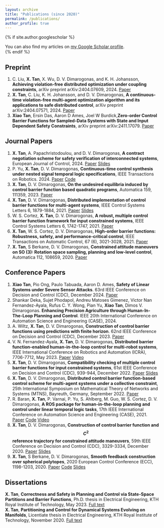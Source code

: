 ```yaml
---
layout: archive
title: "Publications (since 2020)"
permalink: /publications/
author_profile: true
---
```


{% if site.author.googlescholar %}
  <div class="wordwrap">You can also find my articles on <a href="{{site.author.googlescholar}}">my Google Scholar profile</a>.</div>
{% endif %}

<!-- {% include base_path %}

{% for post in site.publications reversed %}
  {% include archive-single.html %}
{% endfor %} -->

## Preprint
1. C. Liu, **X. Tan**, X. Wu, D. V. Dimarogonas, and K. H. Johansson, **Achieving violation-free distributed optimization under coupling constraints**, arXiv preprint arXiv:2404.07609, 2024. [Paper](https://arxiv.org/pdf/2404.07609)
1. **X. Tan**, C. Liu, K. H. Johansson, and D. V. Dimarogonas, **A continuous-time violation-free multi-agent optimization algorithm and its applications to safe distributed control**, arXiv preprint arXiv:2404.07571, 2024. [Paper](https://arxiv.org/pdf/2404.07571)
1. **Xiao Tan**, Ersin Das, Aaron D Ames, Joel W Burdick,**Zero-order Control Barrier Functions for Sampled-Data Systems with State and Input Dependent Safety Constraints**, arXiv preprint arXiv:2411.17079. [Paper](https://arxiv.org/abs/2411.17079)

## Journal Papers
1. **X. Tan**, A. Papachristodoulou, and D. V. Dimarogonas, **A contract negotiation scheme for safety verification of interconnected systems**, European Journal of Control, 2024. [Paper](ttps://arxiv.org/pdf/2311.03164) [Slides](../files/ECC24_slides.pdf)
1. P. Yu, **X. Tan**, D. V. Dimarogonas, **Continuous-time control synthesis under nested signal temporal logic specifications**, IEEE Transactions on Robotics. 2024. [Paper](https://arxiv.org/pdf/2309.14347v2) [Code](https://github.com/xiaotan-git/sTLT)
1. **X. Tan**, D. V. Dimarogonas, **On the undesired equilibria induced by control barrier function based quadratic programs**, Automatica 159, 111359, 2023. [Paper](https://arxiv.org/pdf/2104.14895)
1. **X. Tan**, D. V. Dimarogonas, **Distributed implementation of control barrier functions for multi-agent systems**, IEEE Control Systems Letters 6, 1879-1884, 2021. [Paper](https://www.diva-portal.org/smash/get/diva2:1625821/FULLTEXT01.pdf) [Slides](../files/ACC22_RI.pdf)
1. W. S. Cortez, **X. Tan**, D. V. Dimarogonas, **A robust, multiple control barrier function framework for input constrained systems**, IEEE Control Systems Letters 6, 1742-1747, 2021. [Paper](https://arxiv.org/pdf/2205.13726)
1.  **X. Tan**, W. S. Cortez, D. V. Dimarogonas, **High-order barrier functions: Robustness, safety, and performance-critical control**, IEEE Transactions on Automatic Control, 67 (6), 3021-3028, 2021. [Paper](https://arxiv.org/pdf/2104.00101)
1. **X. Tan**,  S Berkane, D. V. Dimarogonas, **Constrained attitude maneuvers on SO (3): Rotation space sampling, planning and low-level control**, Automatica 112, 108659, 2020. [Paper](https://people.kth.se/~dimos/pdfs/Xiao_Automatica_2020.pdf)


## Conference Papers
1. **Xiao Tan**, Pio Ong, Paulo Tabuada, Aaron D. Ames, **Safety of Linear Systems under Severe Sensor Attacks**. 63rd IEEE Conference on Decision and Control (CDC), December 2024. [Paper](https://arxiv.org/abs/2409.08413)
1. Shankar Deka, Sujet Phodapol, Andreu Matoses Gimenez, Victor Nan Fernandez-Ayala, Rufus C. Y. Wong, Pian Yu, **Xiao Tan**, Dimos V. Dimarogonas. **Enhancing Precision Agriculture through Human-In-The-Loop Planning and Control**. IEEE 20th International Conference on Automation Science and Engineering (CASE), 2024.
1. A. Wiltz, **X. Tan**, D. V. Dimarogonas, **Construction of control barrier functions using predictions with finite horizon**. 62nd IEEE Conference on Decision and Control (CDC), December 2023. [Paper](https://arxiv.org/pdf/2305.05294)
1. V. N. Fernandez-Ayala, **X. Tan**, D. V. Dimarogonas, **Distributed barrier function-enabled human-in-the-loop control for multi-robot systems**, IEEE International Conference on Robotics and Automation (ICRA), 7706-7712, May 2023. [Paper]((https://ieeexplore.ieee.org/abstract/document/10160974)) [Video](https://youtu.be/2ASw5bkWa1I?si=83kLAWNXINNr4fC4)
1. **X. Tan**, D. V. Dimarogonas, **Compatibility checking of multiple control barrier functions for input constrained systems**, 61st IEEE Conference on Decision and Control (CDC), 939-944, December 2022. [Paper](https://arxiv.org/pdf/2209.02284) [Slides](../files/CDC22_slides.pdf)
1. **X. Tan**, D. V. Dimarogonas, **Distributed control barrier function-based control scheme for multi-agent systems under a collective constraint**,  25th International Symposium on Mathematical Theory of Networks and Systems (MTNS), Bayreuth, Germany, September 2022. [Paper](https://www.diva-portal.org/smash/get/diva2:1697161/FULLTEXT01.pdf)
1. R. Baran, **X. Tan**, P. Varnai, P. Yu, S. Ahlberg, M. Guo, W. S. Cortez, D. V. Dimarogonas, **A ROS package for human-in-the-loop planning and control under linear temporal logic tasks**, 17th IEEE International Conference on Automation Science and Engineering (CASE), 2021. [Paper](https://people.kth.se/~dimos/pdfs/CASE_2021.pdf) [Code](https://github.com/KTH-SML/ltl_automaton_core) [Video](https://youtu.be/Gd-rqX04OdU?si=C7ahdtqbLrrHG5Zl)
1. **X. Tan**, D. V. Dimarogonas, **Construction of control barrier function and $$C^2$$ reference trajectory for constrained attitude maneuvers**, 59th IEEE Conference on Decision and Control (CDC), 3329-3334, December 2020. [Paper](https://arxiv.org/pdf/2008.08921) [Slides](../files/CDC20_slides.pdf)
1. **X. Tan**,  S Berkane, D. V. Dimarogonas, **Smooth feedback construction over spherical polytopes**, 2020 European Control Conference (ECC), 1198-1203, 2020. [Paper](https://people.kth.se/~dimos/pdfs/ECC20_Xiao.pdf) [Code](https://github.com/xiaotan-git/control_2sphere) [Slides](../files/ECC20_sildes.pdf)


## Dissertations
**X. Tan**, **Correctness and Safety in Planning and Control via State-Space Partitions and Barrier Functions**, Ph.D. thesis in Electrical Engineering, KTH Royal Institute of Technology, May 2023. [Full text](https://www.diva-portal.org/smash/record.jsf?pid=diva2%3A1750193&dswid=9579)\
**X. Tan**, **Partitioning and Control for Dynamical Systems Evolving on Manifolds**, Licentiate thesis in Electrical Engineering, KTH Royal Institute of Technology, November 2020. [Full text](https://www.diva-portal.org/smash/record.jsf?pid=diva2%3A1474833&dswid=3179)